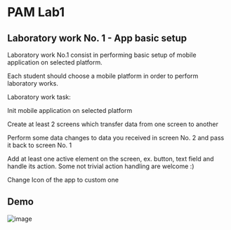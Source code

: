 # PAM Lab1
## Laboratory work No. 1 - App basic setup
Laboratory work No.1 consist in performing basic setup of mobile application on selected platform.

Each student should choose a mobile platform in order to perform laboratory works.

Laboratory work task:

Init mobile application on selected platform


Create at least 2 screens which transfer data from one screen to another


Perform some data changes to data you received in screen No. 2 and pass it back to screen No. 1


Add at least one active element on the screen, ex. button, text field and handle its action. Some not trivial action handling are welcome :)


Change Icon of the app to custom one

## Demo

![image](https://github.com/vikabelinschi/1/blob/master/ezgif.com-video-to-gif.gif)
